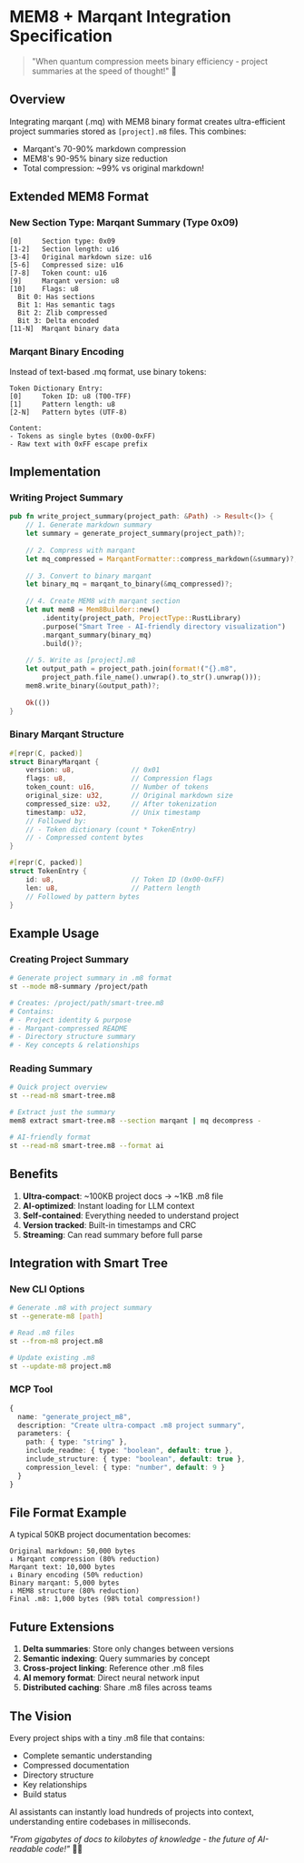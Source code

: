 # MEM8 + Marqant Integration Specification

> "When quantum compression meets binary efficiency - project summaries at the speed of thought!" 🚀

## Overview

Integrating marqant (.mq) with MEM8 binary format creates ultra-efficient project summaries stored as `[project].m8` files. This combines:
- Marqant's 70-90% markdown compression
- MEM8's 90-95% binary size reduction
- Total compression: ~99% vs original markdown!

## Extended MEM8 Format

### New Section Type: Marqant Summary (Type 0x09)

```
[0]     Section type: 0x09
[1-2]   Section length: u16
[3-4]   Original markdown size: u16
[5-6]   Compressed size: u16
[7-8]   Token count: u16
[9]     Marqant version: u8
[10]    Flags: u8
  Bit 0: Has sections
  Bit 1: Has semantic tags
  Bit 2: Zlib compressed
  Bit 3: Delta encoded
[11-N]  Marqant binary data
```

### Marqant Binary Encoding

Instead of text-based .mq format, use binary tokens:

```
Token Dictionary Entry:
[0]     Token ID: u8 (T00-TFF)
[1]     Pattern length: u8
[2-N]   Pattern bytes (UTF-8)

Content:
- Tokens as single bytes (0x00-0xFF)
- Raw text with 0xFF escape prefix
```

## Implementation

### Writing Project Summary

```rust
pub fn write_project_summary(project_path: &Path) -> Result<()> {
    // 1. Generate markdown summary
    let summary = generate_project_summary(project_path)?;
    
    // 2. Compress with marqant
    let mq_compressed = MarqantFormatter::compress_markdown(&summary)?;
    
    // 3. Convert to binary marqant
    let binary_mq = marqant_to_binary(&mq_compressed)?;
    
    // 4. Create MEM8 with marqant section
    let mut mem8 = Mem8Builder::new()
        .identity(project_path, ProjectType::RustLibrary)
        .purpose("Smart Tree - AI-friendly directory visualization")
        .marqant_summary(binary_mq)
        .build()?;
    
    // 5. Write as [project].m8
    let output_path = project_path.join(format!("{}.m8", 
        project_path.file_name().unwrap().to_str().unwrap()));
    mem8.write_binary(&output_path)?;
    
    Ok(())
}
```

### Binary Marqant Structure

```rust
#[repr(C, packed)]
struct BinaryMarqant {
    version: u8,              // 0x01
    flags: u8,                // Compression flags
    token_count: u16,         // Number of tokens
    original_size: u32,       // Original markdown size
    compressed_size: u32,     // After tokenization
    timestamp: u32,           // Unix timestamp
    // Followed by:
    // - Token dictionary (count * TokenEntry)
    // - Compressed content bytes
}

#[repr(C, packed)]
struct TokenEntry {
    id: u8,                   // Token ID (0x00-0xFF)
    len: u8,                  // Pattern length
    // Followed by pattern bytes
}
```

## Example Usage

### Creating Project Summary

```bash
# Generate project summary in .m8 format
st --mode m8-summary /project/path

# Creates: /project/path/smart-tree.m8
# Contains:
# - Project identity & purpose
# - Marqant-compressed README
# - Directory structure summary
# - Key concepts & relationships
```

### Reading Summary

```bash
# Quick project overview
st --read-m8 smart-tree.m8

# Extract just the summary
mem8 extract smart-tree.m8 --section marqant | mq decompress -

# AI-friendly format
st --read-m8 smart-tree.m8 --format ai
```

## Benefits

1. **Ultra-compact**: ~100KB project docs → ~1KB .m8 file
2. **AI-optimized**: Instant loading for LLM context
3. **Self-contained**: Everything needed to understand project
4. **Version tracked**: Built-in timestamps and CRC
5. **Streaming**: Can read summary before full parse

## Integration with Smart Tree

### New CLI Options

```bash
# Generate .m8 with project summary
st --generate-m8 [path]

# Read .m8 files
st --from-m8 project.m8

# Update existing .m8
st --update-m8 project.m8
```

### MCP Tool

```typescript
{
  name: "generate_project_m8",
  description: "Create ultra-compact .m8 project summary",
  parameters: {
    path: { type: "string" },
    include_readme: { type: "boolean", default: true },
    include_structure: { type: "boolean", default: true },
    compression_level: { type: "number", default: 9 }
  }
}
```

## File Format Example

A typical 50KB project documentation becomes:

```
Original markdown: 50,000 bytes
↓ Marqant compression (80% reduction)
Marqant text: 10,000 bytes  
↓ Binary encoding (50% reduction)
Binary marqant: 5,000 bytes
↓ MEM8 structure (80% reduction)
Final .m8: 1,000 bytes (98% total compression!)
```

## Future Extensions

1. **Delta summaries**: Store only changes between versions
2. **Semantic indexing**: Query summaries by concept
3. **Cross-project linking**: Reference other .m8 files
4. **AI memory format**: Direct neural network input
5. **Distributed caching**: Share .m8 files across teams

## The Vision

Every project ships with a tiny .m8 file that contains:
- Complete semantic understanding
- Compressed documentation
- Directory structure
- Key relationships
- Build status

AI assistants can instantly load hundreds of projects into context, understanding entire codebases in milliseconds.

*"From gigabytes of docs to kilobytes of knowledge - the future of AI-readable code!"* 🎸✨